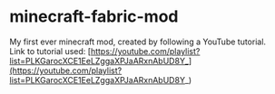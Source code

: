 # minecraft-fabric-mod
 My first ever minecraft mod, created by following a YouTube tutorial. <br>
 Link to tutorial used: [https://youtube.com/playlist?list=PLKGarocXCE1EeLZggaXPJaARxnAbUD8Y_](https://youtube.com/playlist?list=PLKGarocXCE1EeLZggaXPJaARxnAbUD8Y_)

